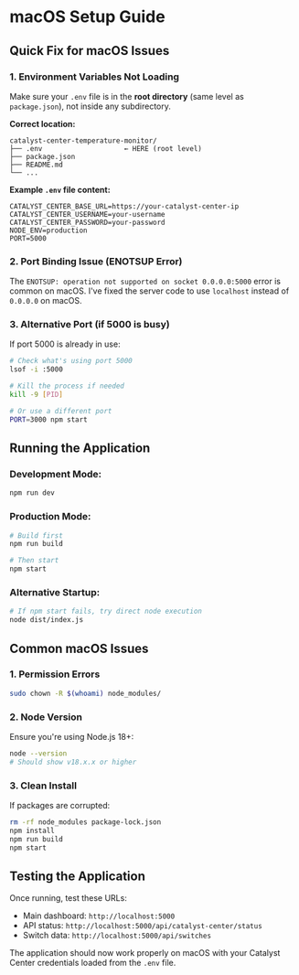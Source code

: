 # macOS Setup Guide

## Quick Fix for macOS Issues

### 1. Environment Variables Not Loading

Make sure your `.env` file is in the **root directory** (same level as `package.json`), not inside any subdirectory.

**Correct location:**
```
catalyst-center-temperature-monitor/
├── .env                    ← HERE (root level)
├── package.json
├── README.md
└── ...
```

**Example `.env` file content:**
```env
CATALYST_CENTER_BASE_URL=https://your-catalyst-center-ip
CATALYST_CENTER_USERNAME=your-username
CATALYST_CENTER_PASSWORD=your-password
NODE_ENV=production
PORT=5000
```

### 2. Port Binding Issue (ENOTSUP Error)

The `ENOTSUP: operation not supported on socket 0.0.0.0:5000` error is common on macOS. I've fixed the server code to use `localhost` instead of `0.0.0.0` on macOS.

### 3. Alternative Port (if 5000 is busy)

If port 5000 is already in use:
```bash
# Check what's using port 5000
lsof -i :5000

# Kill the process if needed
kill -9 [PID]

# Or use a different port
PORT=3000 npm start
```

## Running the Application

### Development Mode:
```bash
npm run dev
```

### Production Mode:
```bash
# Build first
npm run build

# Then start
npm start
```

### Alternative Startup:
```bash
# If npm start fails, try direct node execution
node dist/index.js
```

## Common macOS Issues

### 1. Permission Errors
```bash
sudo chown -R $(whoami) node_modules/
```

### 2. Node Version
Ensure you're using Node.js 18+:
```bash
node --version
# Should show v18.x.x or higher
```

### 3. Clean Install
If packages are corrupted:
```bash
rm -rf node_modules package-lock.json
npm install
npm run build
npm start
```

## Testing the Application

Once running, test these URLs:
- Main dashboard: `http://localhost:5000`
- API status: `http://localhost:5000/api/catalyst-center/status`
- Switch data: `http://localhost:5000/api/switches`

The application should now work properly on macOS with your Catalyst Center credentials loaded from the `.env` file.